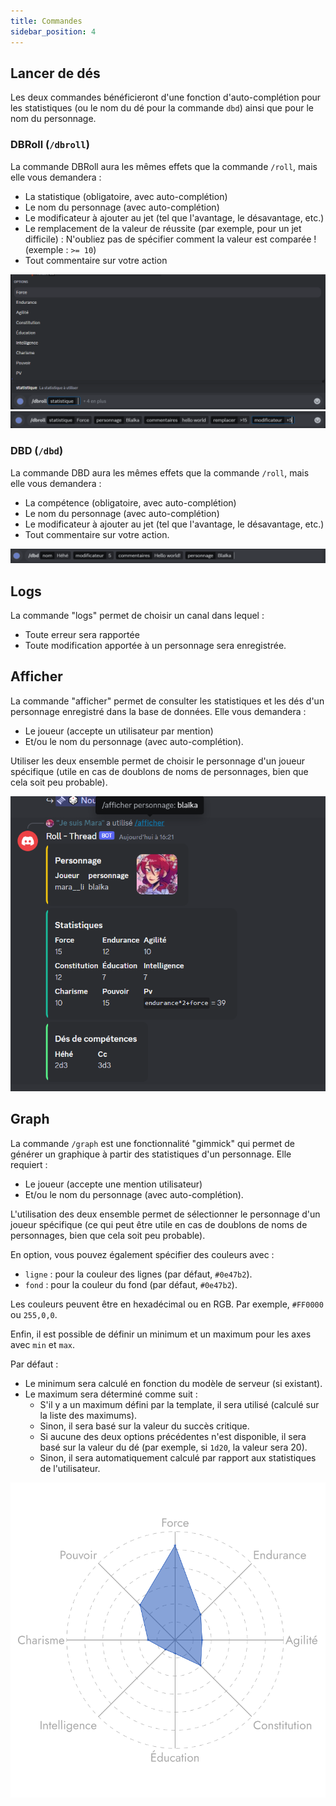 ```yaml
---
title: Commandes
sidebar_position: 4
---
```

## Lancer de dés

Les deux commandes bénéficieront d'une fonction d'auto-complétion pour les statistiques (ou le nom du dé pour la commande `dbd`) ainsi que pour le nom du personnage.

### DBRoll (`/dbroll`)

La commande DBRoll aura les mêmes effets que la commande `/roll`, mais elle vous demandera :
- La statistique (obligatoire, avec auto-complétion)
- Le nom du personnage (avec auto-complétion)
- Le modificateur à ajouter au jet (tel que l'avantage, le désavantage, etc.)
- Le remplacement de la valeur de réussite (par exemple, pour un jet difficile) : N'oubliez pas de spécifier comment la valeur est comparée ! (exemple : `>= 10`)
- Tout commentaire sur votre action

![dbroll_1](/assets/rolls/db/dbroll_autocomplete.png)
![example](/assets/rolls/db/example.png)

### DBD (`/dbd`)

La commande DBD aura les mêmes effets que la commande `/roll`, mais elle vous demandera :
- La compétence (obligatoire, avec auto-complétion)
- Le nom du personnage (avec auto-complétion)
- Le modificateur à ajouter au jet (tel que l'avantage, le désavantage, etc.)
- Tout commentaire sur votre action.

![dbd](/assets/rolls/db/dbd_example.png)

## Logs

La commande "logs" permet de choisir un canal dans lequel :
- Toute erreur sera rapportée
- Toute modification apportée à un personnage sera enregistrée.

## Afficher

La commande "afficher" permet de consulter les statistiques et les dés d'un personnage enregistré dans la base de données. Elle vous demandera :
- Le joueur (accepte un utilisateur par mention)
- Et/ou le nom du personnage (avec auto-complétion).

Utiliser les deux ensemble permet de choisir le personnage d'un joueur spécifique (utile en cas de doublons de noms de personnages, bien que cela soit peu probable).

![afficher](/assets/rolls/db/display_ex.png)

## Graph

La commande `/graph` est une fonctionnalité "gimmick" qui permet de générer un graphique à partir des statistiques d'un personnage. Elle requiert :
- Le joueur (accepte une mention utilisateur)
- Et/ou le nom du personnage (avec auto-complétion).

L'utilisation des deux ensemble permet de sélectionner le personnage d'un joueur spécifique (ce qui peut être utile en cas de doublons de noms de personnages, bien que cela soit peu probable).

En option, vous pouvez également spécifier des couleurs avec :
- `ligne` : pour la couleur des lignes (par défaut, `#0e47b2`).
- `fond` : pour la couleur du fond (par défaut, `#0e47b2`).

Les couleurs peuvent être en hexadécimal ou en RGB. Par exemple, `#FF0000` ou `255,0,0`.

Enfin, il est possible de définir un minimum et un maximum pour les axes avec `min` et `max`.

Par défaut :
- Le minimum sera calculé en fonction du modèle de serveur (si existant).
- Le maximum sera déterminé comme suit :
   - S'il y a un maximum défini par la template, il sera utilisé (calculé sur la liste des maximums).
   - Sinon, il sera basé sur la valeur du succès critique.
   - Si aucune des deux options précédentes n'est disponible, il sera basé sur la valeur du dé (par exemple, si `1d20`, la valeur sera 20).
   - Sinon, il sera automatiquement calculé par rapport aux statistiques de l'utilisateur.

![graph](/assets/graph.jpg)

